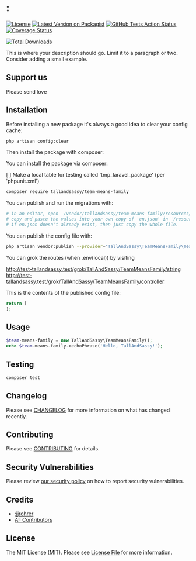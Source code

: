 # :
[![License](https://img.shields.io/github/license/:tallandsassy/:team-means-family)](https://github.com/:tallandsassy/:team-means-family/blob/master/LICENSE.md)
[![Latest Version on Packagist](https://img.shields.io/packagist/v/:tallandsassy/:team-means-family.svg?style=flat-square)](https://packagist.org/packages/:tallandsassy/:team-means-family)
[![GitHub Tests Action Status](https://img.shields.io/github/workflow/status/:tallandsassy/:team-means-family/run-tests?label=tests)](https://github.com/:tallandsassy/:team-means-family/actions?query=workflow%3Arun-tests+branch%3Amaster)
[![Coverage Status](https://coveralls.io/repos/github/:tallandsassy/:team-means-family/badge.svg?branch=master)](https://coveralls.io/github/:tallandsassy/:team-means-family?branch=master)

[![Total Downloads](https://img.shields.io/packagist/dt/:tallandsassy/:team-means-family.svg?style=flat-square)](https://packagist.org/packages/:tallandsassy/:team-means-family)


This is where your description should go. Limit it to a paragraph or two. Consider adding a small example.

## Support us

Please send love

## Installation
Before installing a new package it's always a good idea to clear your config cache:

```bash
php artisan config:clear
```

Then install the package with composer:

You can install the package via composer:

[ ] Make a local table for testing called 'tmp_laravel_package' (per 'phpunit.xml')

```bash
composer require tallandsassy/team-means-family
```

You can publish and run the migrations with:

```bash
# in an editor, open  /vendor/tallandsassy/team-means-family/resources/lang/en.json
# copy and paste the values into your own copy of 'en.json' in '/resources/lang'
# if en.json doesn't already exist, then just copy the whole file.  
```

You can publish the config file with:
```bash
php artisan vendor:publish --provider="TallAndSassy\TeamMeansFamily\TeamMeansFamilyServiceProvider" --tag="config"
```

You can grok the routes (when .env(local)) by visiting 
    
http://test-tallandsassy.test/grok/TallAndSassy/TeamMeansFamily/string
http://test-tallandsassy.test/grok/TallAndSassy/TeamMeansFamily/controller

This is the contents of the published config file:

```php
return [
];
```

## Usage

``` php
$team-means-family = new TallAndSassy\TeamMeansFamily();
echo $team-means-family->echoPhrase('Hello, TallAndSassy!');
```

## Testing

``` bash
composer test
```

## Changelog

Please see [CHANGELOG](CHANGELOG.md) for more information on what has changed recently.

## Contributing

Please see [CONTRIBUTING](.github/CONTRIBUTING.md) for details.

## Security Vulnerabilities

Please review [our security policy](../../security/policy) on how to report security vulnerabilities.

## Credits

- [:jjrohrer](https://github.com/:jjrohrer)
- [All Contributors](../../contributors)

## License

The MIT License (MIT). Please see [License File](LICENSE.md) for more information.
